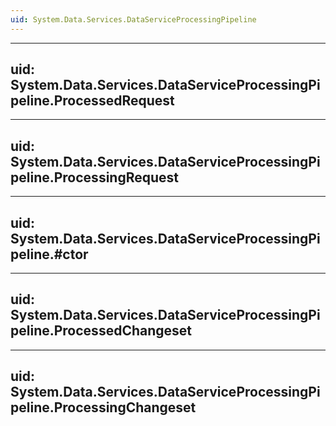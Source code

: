 ```yaml
---
uid: System.Data.Services.DataServiceProcessingPipeline
---
```


---
uid: System.Data.Services.DataServiceProcessingPipeline.ProcessedRequest
---

---
uid: System.Data.Services.DataServiceProcessingPipeline.ProcessingRequest
---

---
uid: System.Data.Services.DataServiceProcessingPipeline.#ctor
---

---
uid: System.Data.Services.DataServiceProcessingPipeline.ProcessedChangeset
---

---
uid: System.Data.Services.DataServiceProcessingPipeline.ProcessingChangeset
---
